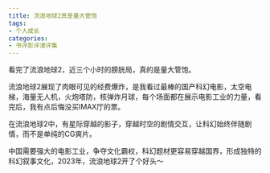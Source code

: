 ```yaml
---
title: 流浪地球2真是量大管饱
tags:
- 个人成长
categories:
- 书评影评漫评集
---
```


看完了流浪地球2，近三个小时的膀胱局，真的是量大管饱。

流浪地球2展现了肉眼可见的经费爆炸，是我看过最棒的国产科幻电影，太空电梯，海量无人机，火炮塔防，核弹炸月球，每个场面都在展示电影工业的力量，看完后，我有点后悔没买IMAX厅的票。

在流浪地球2中，有星际穿越的影子，穿越时空的剧情交互，让科幻始终伴随剧情，而不是单纯的CG爽片。

中国需要强大的电影工业，争夺文化霸权，科幻题材更容易穿越国界，形成独特的科幻叙事文化，2023年，流浪地球2开了个好头～



